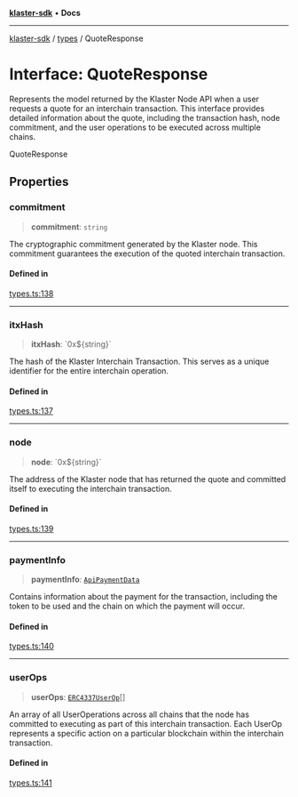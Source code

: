 [**klaster-sdk**](../../README.md) • **Docs**

***

[klaster-sdk](../../README.md) / [types](../README.md) / QuoteResponse

# Interface: QuoteResponse

Represents the model returned by the Klaster Node API when a user requests a quote for an interchain transaction.
This interface provides detailed information about the quote, including the transaction hash,
node commitment, and the user operations to be executed across multiple chains.

 QuoteResponse

## Properties

### commitment

> **commitment**: `string`

The cryptographic commitment generated by the Klaster node.
This commitment guarantees the execution of the quoted interchain transaction.

#### Defined in

[types.ts:138](https://github.com/0xPolycode/klaster-sdk/blob/3cf08fc5b4200ded4c039f2f5c07003d95710139/src/types.ts#L138)

***

### itxHash

> **itxHash**: \`0x$\{string\}\`

The hash of the Klaster Interchain Transaction. This serves
as a unique identifier for the entire interchain operation.

#### Defined in

[types.ts:137](https://github.com/0xPolycode/klaster-sdk/blob/3cf08fc5b4200ded4c039f2f5c07003d95710139/src/types.ts#L137)

***

### node

> **node**: \`0x$\{string\}\`

The address of the Klaster node that has returned the quote and
committed itself to executing the interchain transaction.

#### Defined in

[types.ts:139](https://github.com/0xPolycode/klaster-sdk/blob/3cf08fc5b4200ded4c039f2f5c07003d95710139/src/types.ts#L139)

***

### paymentInfo

> **paymentInfo**: [`ApiPaymentData`](ApiPaymentData.md)

Contains information about the payment for the
transaction, including the token to be used and the chain on which the payment will occur.

#### Defined in

[types.ts:140](https://github.com/0xPolycode/klaster-sdk/blob/3cf08fc5b4200ded4c039f2f5c07003d95710139/src/types.ts#L140)

***

### userOps

> **userOps**: [`ERC4337UserOp`](ERC4337UserOp.md)[]

An array of all UserOperations across all chains that
the node has committed to executing as part of this interchain transaction. Each UserOp
represents a specific action on a particular blockchain within the interchain transaction.

#### Defined in

[types.ts:141](https://github.com/0xPolycode/klaster-sdk/blob/3cf08fc5b4200ded4c039f2f5c07003d95710139/src/types.ts#L141)
